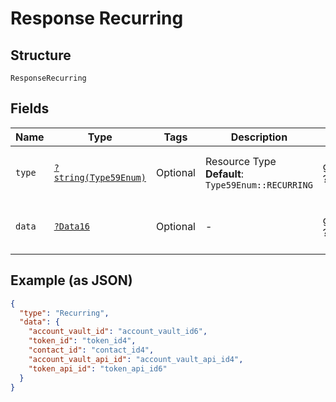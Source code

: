 
# Response Recurring

## Structure

`ResponseRecurring`

## Fields

| Name | Type | Tags | Description | Getter | Setter |
|  --- | --- | --- | --- | --- | --- |
| `type` | [`?string(Type59Enum)`](../../doc/models/type-59-enum.md) | Optional | Resource Type<br>**Default**: `Type59Enum::RECURRING` | getType(): ?string | setType(?string type): void |
| `data` | [`?Data16`](../../doc/models/data-16.md) | Optional | - | getData(): ?Data16 | setData(?Data16 data): void |

## Example (as JSON)

```json
{
  "type": "Recurring",
  "data": {
    "account_vault_id": "account_vault_id6",
    "token_id": "token_id4",
    "contact_id": "contact_id4",
    "account_vault_api_id": "account_vault_api_id4",
    "token_api_id": "token_api_id6"
  }
}
```

